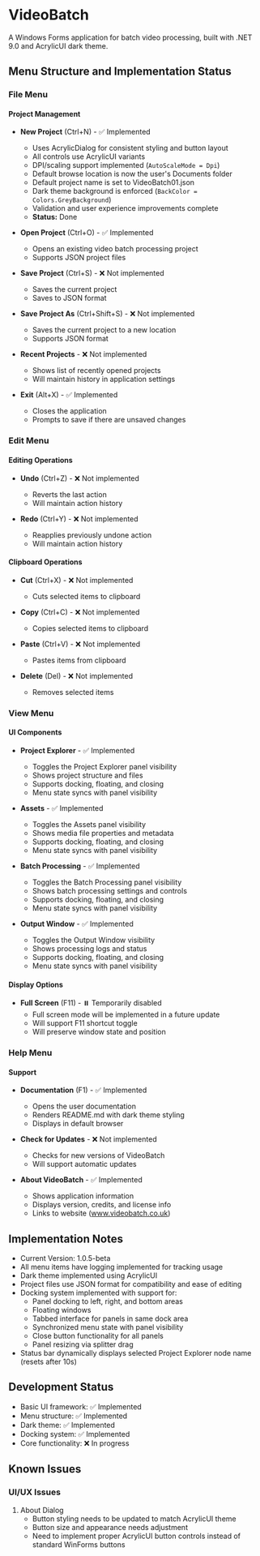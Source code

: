 # VideoBatch

A Windows Forms application for batch video processing, built with .NET 9.0 and AcrylicUI dark theme.

## Menu Structure and Implementation Status

### File Menu

#### Project Management
- **New Project** (Ctrl+N) - ✅ Implemented
  - Uses AcrylicDialog for consistent styling and button layout
  - All controls use AcrylicUI variants
  - DPI/scaling support implemented (`AutoScaleMode = Dpi`)
  - Default browse location is now the user's Documents folder
  - Default project name is set to VideoBatch01.json
  - Dark theme background is enforced (`BackColor = Colors.GreyBackground`)
  - Validation and user experience improvements complete
  - **Status:** Done

- **Open Project** (Ctrl+O) - ✅ Implemented
  - Opens an existing video batch processing project
  - Supports JSON project files

- **Save Project** (Ctrl+S) - ❌ Not implemented
  - Saves the current project
  - Saves to JSON format

- **Save Project As** (Ctrl+Shift+S) - ❌ Not implemented
  - Saves the current project to a new location
  - Supports JSON format

- **Recent Projects** - ❌ Not implemented
  - Shows list of recently opened projects
  - Will maintain history in application settings

- **Exit** (Alt+X) - ✅ Implemented
  - Closes the application
  - Prompts to save if there are unsaved changes

### Edit Menu

#### Editing Operations
- **Undo** (Ctrl+Z) - ❌ Not implemented
  - Reverts the last action
  - Will maintain action history

- **Redo** (Ctrl+Y) - ❌ Not implemented
  - Reapplies previously undone action
  - Will maintain action history

#### Clipboard Operations
- **Cut** (Ctrl+X) - ❌ Not implemented
  - Cuts selected items to clipboard

- **Copy** (Ctrl+C) - ❌ Not implemented
  - Copies selected items to clipboard

- **Paste** (Ctrl+V) - ❌ Not implemented
  - Pastes items from clipboard

- **Delete** (Del) - ❌ Not implemented
  - Removes selected items

### View Menu

#### UI Components
- **Project Explorer** - ✅ Implemented
  - Toggles the Project Explorer panel visibility
  - Shows project structure and files
  - Supports docking, floating, and closing
  - Menu state syncs with panel visibility

- **Assets** - ✅ Implemented
  - Toggles the Assets panel visibility
  - Shows media file properties and metadata
  - Supports docking, floating, and closing
  - Menu state syncs with panel visibility

- **Batch Processing** - ✅ Implemented
  - Toggles the Batch Processing panel visibility
  - Shows batch processing settings and controls
  - Supports docking, floating, and closing
  - Menu state syncs with panel visibility

- **Output Window** - ✅ Implemented
  - Toggles the Output Window visibility
  - Shows processing logs and status
  - Supports docking, floating, and closing
  - Menu state syncs with panel visibility

#### Display Options
- **Full Screen** (F11) - ⏸️ Temporarily disabled
  - Full screen mode will be implemented in a future update
  - Will support F11 shortcut toggle
  - Will preserve window state and position

### Help Menu

#### Support
- **Documentation** (F1) - ✅ Implemented
  - Opens the user documentation
  - Renders README.md with dark theme styling
  - Displays in default browser

- **Check for Updates** - ❌ Not implemented
  - Checks for new versions of VideoBatch
  - Will support automatic updates

- **About VideoBatch** - ✅ Implemented
  - Shows application information
  - Displays version, credits, and license info
  - Links to website (www.videobatch.co.uk)

## Implementation Notes

- Current Version: 1.0.5-beta
- All menu items have logging implemented for tracking usage
- Dark theme implemented using AcrylicUI
- Project files use JSON format for compatibility and ease of editing
- Docking system implemented with support for:
  - Panel docking to left, right, and bottom areas
  - Floating windows
  - Tabbed interface for panels in same dock area
  - Synchronized menu state with panel visibility
  - Close button functionality for all panels
  - Panel resizing via splitter drag
- Status bar dynamically displays selected Project Explorer node name (resets after 10s)

## Development Status

- Basic UI framework: ✅ Implemented
- Menu structure: ✅ Implemented
- Dark theme: ✅ Implemented
- Docking system: ✅ Implemented
- Core functionality: ❌ In progress 

## Known Issues

### UI/UX Issues
1. About Dialog
   - Button styling needs to be updated to match AcrylicUI theme
   - Button size and appearance needs adjustment
   - Need to implement proper AcrylicUI button controls instead of standard WinForms buttons 